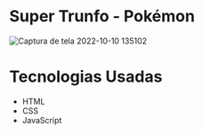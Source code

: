 # Super Trunfo - Pokémon

![Captura de tela 2022-10-10 135102](https://user-images.githubusercontent.com/96800792/194916494-2f889a3d-c563-4cfe-a0d3-eed52d946b08.jpg)




# Tecnologias Usadas

- HTML
- CSS
- JavaScript
